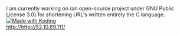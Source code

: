 I am currently working on (an open-source project under GNU Public License 3.0) for shortening URL's written entirely the C language.
<br>
<a href="https://koding.com/"> <img src="http://koding-cdn.s3.amazonaws.com/badges/made-with-koding/v1/koding_badge_SquareDark.png" srcset="http://koding-cdn.s3.amazonaws.com/badges/made-with-koding/v1/koding_badge_SquareDark.png 1x, http://koding-cdn.s3.amazonaws.com/badges/made-with-koding/v1/koding_badge_SquareDark@2x.png 2x" alt="Made with Koding" /><br>http://http://52.10.69.111/ </a>
